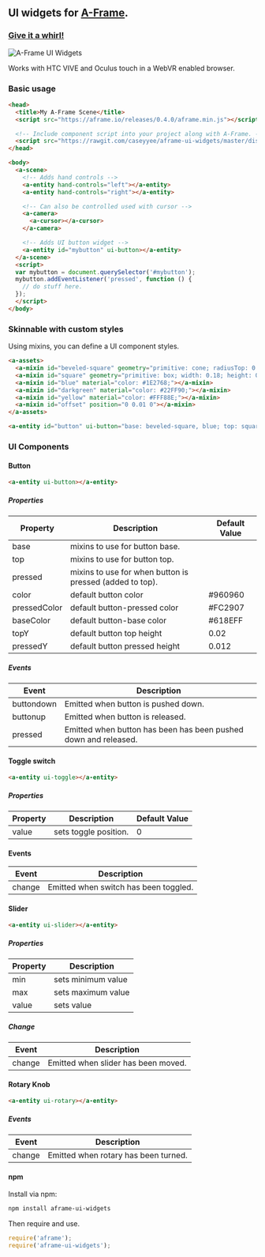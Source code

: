 ## UI widgets for [A-Frame](https://aframe.io).

### [Give it a whirl!](https://caseyyee.github.io/aframe-ui-widgets/examples/)

![A-Frame UI Widgets](https://raw.githubusercontent.com/caseyyee/aframe-ui-widgets/master/img/preview.gif)

Works with HTC VIVE and Oculus touch in a WebVR enabled browser.


### Basic usage

````html
<head>
  <title>My A-Frame Scene</title>
  <script src="https://aframe.io/releases/0.4.0/aframe.min.js"></script>

  <!-- Include component script into your project along with A-Frame. -->
  <script src="https://rawgit.com/caseyyee/aframe-ui-widgets/master/dist/ui-widgets.min.js"></script>
</head>

<body>
  <a-scene>
    <!-- Adds hand controls -->
    <a-entity hand-controls="left"></a-entity>
    <a-entity hand-controls="right"></a-entity>

    <!-- Can also be controlled used with cursor -->
    <a-camera>
      <a-cursor></a-cursor>
    </a-camera>

    <!-- Adds UI button widget -->
    <a-entity id="mybutton" ui-button></a-entity>
  </a-scene>
  <script>
  var mybutton = document.querySelector('#mybutton');
  mybutton.addEventListener('pressed', function () {
    // do stuff here.
  });
  </script>
</body>
````

### Skinnable with custom styles

Using mixins, you can define a UI component styles.

````html
<a-assets>
  <a-mixin id="beveled-square" geometry="primitive: cone; radiusTop: 0.15; radiusBottom: 0.19; height: 0.02; segmentsRadial: 4; segmentsHeight: 1" rotation="0 45 0"></a-mixin>
  <a-mixin id="square" geometry="primitive: box; width: 0.18; height: 0.025; depth: 0.18;" position="0 0.02 0"></a-mixin>
  <a-mixin id="blue" material="color: #1E2768;"></a-mixin>
  <a-mixin id="darkgreen" material="color: #22FF90;"></a-mixin>
  <a-mixin id="yellow" material="color: #FFF88E;"></a-mixin>
  <a-mixin id="offset" position="0 0.01 0"></a-mixin>
</a-assets>

<a-entity id="button" ui-button="base: beveled-square, blue; top: square, darkgreen; pressed: yellow, offset"></a-entity>
````


### UI Components

#### Button

````html
<a-entity ui-button></a-entity>
````
##### Properties
| Property      | Description   | Default Value
| ------------- | ------------- | -------------
| base | mixins to use for button base.
| top | mixins to use for button top.
| pressed | mixins to use for when button is pressed (added to top).
| color | default button color | #960960
| pressedColor | default button-pressed color | #FC2907
| baseColor | default button-base color | #618EFF
| topY | default button top height | 0.02
| pressedY | default button pressed height | 0.012

##### Events
| Event         | Description
| ------------- | -------------
| buttondown | Emitted when button is pushed down.
| buttonup | Emitted when button is released.
| pressed | Emitted when button has been has been pushed down and released.


#### Toggle switch

````html
<a-entity ui-toggle></a-entity>
````

##### Properties
| Property      | Description   | Default Value
| ------------- | ------------- | -------------
| value | sets toggle position. | 0

#### Events
| Event         | Description
| ------------- | -------------
| change | Emitted when switch has been toggled.



#### Slider

````html
<a-entity ui-slider></a-entity>
````

##### Properties
| Property         | Description
| ------------- | -------------
| min | sets minimum value | 0
| max | sets maximum value | 1
| value | sets value | 0

##### Change
| Event         | Description
| ------------- | -------------
| change | Emitted when slider has been moved.


#### Rotary Knob

````html
<a-entity ui-rotary></a-entity>
````

##### Events
| Event         | Description
| ------------- | -------------
| change | Emitted when rotary has been turned.


#### npm

Install via npm:

```bash
npm install aframe-ui-widgets
```

Then require and use.

```js
require('aframe');
require('aframe-ui-widgets');
```
